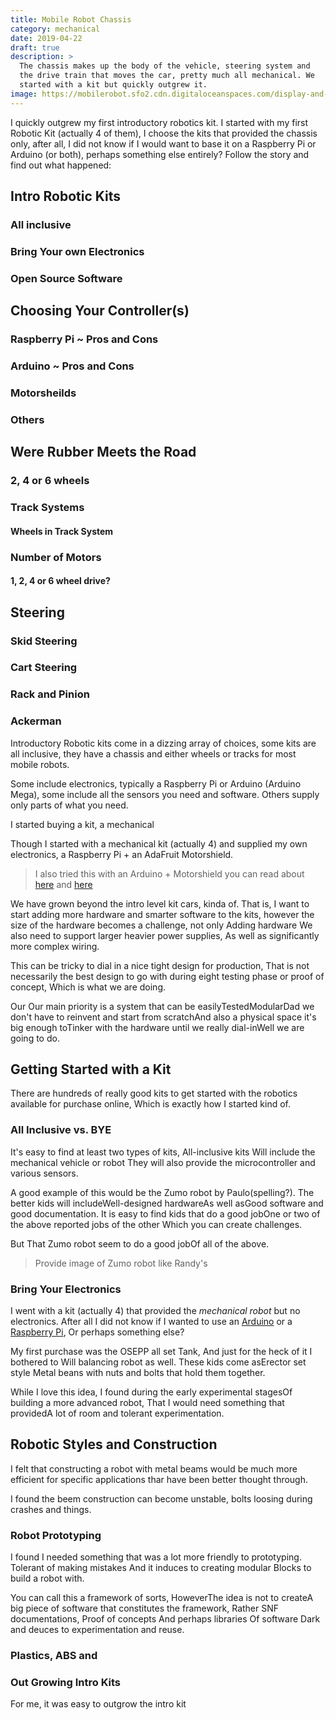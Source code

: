 ```yaml
---
title: Mobile Robot Chassis
category: mechanical
date: 2019-04-22
draft: true
description: >
  The chassis makes up the body of the vehicle, steering system and
  the drive train that moves the car, pretty much all mechanical. We
  started with a kit but quickly outgrew it.
image: https://mobilerobot.sfo2.cdn.digitaloceanspaces.com/display-and-motors.jpg
---
```


I quickly outgrew my first introductory robotics kit. I started with
my first Robotic Kit (actually 4 of them), I choose the kits that
provided the chassis only, after all, I did not know if I would want
to base it on a Raspberry Pi or Arduino (or both), perhaps something else
entirely?  Follow the story and find out what happened:

## Intro Robotic Kits
### All inclusive
### Bring Your own Electronics
### Open Source Software

## Choosing Your Controller(s)
### Raspberry Pi ~ Pros and Cons
### Arduino ~ Pros and Cons
### Motorsheilds
### Others

## Were Rubber Meets the Road
### 2, 4 or 6 wheels
### Track Systems
#### Wheels in Track System

### Number of Motors
#### 1, 2, 4 or 6 wheel drive?

## Steering
### Skid Steering
### Cart Steering 
### Rack and Pinion
### Ackerman

Introductory Robotic kits come in a dizzing array of choices, some
kits are all inclusive, they have a chassis and either wheels or
tracks for most mobile robots.

Some include electronics, typically a Raspberry Pi or Arduino (Arduino
Mega), some include all the sensors you need and software.  Others
supply only parts of what you need.



I started buying a kit, a mechanical 
	
Though I started with a mechanical kit (actually 4) and supplied my
own electronics, a Raspberry Pi + an AdaFruit Motorshield.

> I also tried this with an Arduino + Motorshield you can read about
> [here](http://todo) and [here](http://todo-get-url)

We have grown beyond the intro level kit cars, kinda of.  That is, I
want to start adding more hardware and smarter software to the kits,
however the size of the hardware becomes a challenge, not only Adding
hardware We also need to support larger heavier power supplies, As well
as significantly more complex wiring. 

This can be tricky to dial in a nice tight design for production, That
is not necessarily the best design to go with during eight testing
phase or proof of concept, Which is what we are doing.

Our Our main priority is a system that can be easilyTestedModularDad
we don't have to reinvent and start from scratchAnd also a physical
space it's big enough toTinker with the hardware until we really
dial-inWell we are going to do. 


## Getting Started with a Kit

There are hundreds of really good kits to get started with the
robotics available for purchase online, Which is exactly how I started
kind of. 

### All Inclusive vs. BYE

It's easy to find at least two types of kits, All-inclusive kits Will
include the mechanical vehicle or robot They will also provide the
microcontroller and various sensors. 

A good example of this would be the Zumo robot by
Paulo(spelling?).  The better kids will includeWell-designed
hardwareAs well asGood software and good documentation. It is easy to
find kids that do a good jobOne or two of the above reported jobs of
the other Which you can create challenges. 

But That Zumo robot seem to do a good jobOf all of the above. 

> Provide image of Zumo robot like Randy's

### Bring Your Electronics

I went with a kit (actually 4) that provided the _mechanical robot_
but no electronics.  After all I did not know if I wanted to use an
[Arduino](http://arduino.org) or a [Raspberry
Pi](http://raspberrypi.org), Or perhaps something else? 

My first purchase was the OSEPP all set Tank, And just for the heck of
it I bothered to Will balancing robot as well.  These kids come
asErector set style Metal beans with nuts and bolts that hold them
together.

While I love this idea, I found during the early experimental stagesOf
building a more advanced robot, That I would need something that
providedA lot of room and tolerant experimentation. 

## Robotic Styles and Construction

I felt that constructing a robot with metal beams would be much more
efficient for specific applications thar have been better thought
through. 

I found the beem construction can become unstable, bolts loosing
during crashes and things.

### Robot Prototyping

I found I needed something that was a lot more friendly to
prototyping.  Tolerant of making mistakes And it induces to creating
modular Blocks to build a robot with.

You can call this a framework of sorts, HoweverThe idea is not to
createA big piece of software that constitutes the framework, Rather
SNF documentations, Proof of concepts And perhaps libraries Of
software Dark and deuces to experimentation and reuse.

### Plastics, ABS and 


### Out Growing Intro Kits

For me, it was easy to outgrow the intro kit

